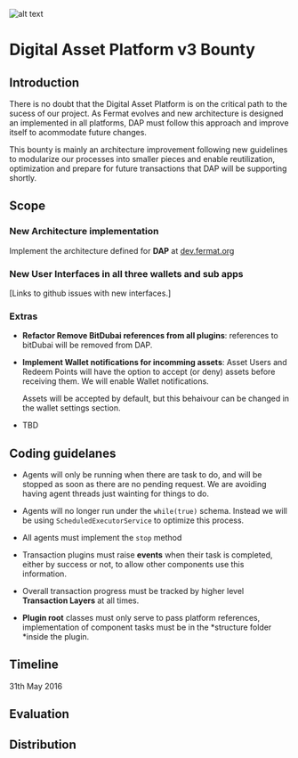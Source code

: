 ![alt text](https://github.com/bitDubai/media-kit/blob/master/MediaKit/Fermat%20Branding/Fermat%20Logotype/Fermat_Logo_3D.png "Fermat Logo")

# Digital Asset Platform v3 Bounty

## Introduction

There is no doubt that the Digital Asset Platform is on the critical path to the sucess of our project. As Fermat evolves and new architecture is designed an implemented in all platforms, DAP must follow this approach and improve itself to acommodate future changes.

This bounty is mainly an architecture improvement following new guidelines to modularize our processes into smaller pieces and enable reutilization, optimization and prepare for future transactions that DAP will be supporting shortly.

## Scope

### New Architecture implementation

Implement the architecture defined for **DAP** at [dev.fermat.org](http://dev.fermat.org)


### New User Interfaces in all three wallets and sub apps

[Links to github issues with new interfaces.]

### Extras

* **Refactor Remove BitDubai references from all plugins**: references to bitDubai will be removed from DAP.

* **Implement Wallet notifications for incomming assets**:  Asset Users and Redeem Points will have the option to accept (or deny) assets before receiving them. We will enable Wallet notifications. 

    Assets will be accepted by default, but this behaivour can be changed in the wallet settings section.
    
* TBD

## Coding guidelanes

* Agents will only be running when there are task to do, and will be stopped as soon as there are no pending request. We are avoiding having agent threads just wainting for things to do.

* Agents will no longer run under the ```while(true)``` schema. Instead we will be using ```ScheduledExecutorService``` to optimize this process.

* All agents must implement the ```stop``` method

* Transaction plugins must raise **events** when their task is completed, either by success or not, to allow other components use this information.

* Overall transaction progress must be tracked by higher level **Transaction Layers** at all times.

* **Plugin root** classes must only serve to pass platform references, implementation of component tasks must be in the *structure folder *inside the plugin.

     

## Timeline

31th May 2016

## Evaluation


## Distribution



